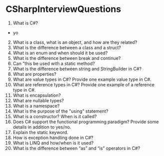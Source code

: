 # CSharpInterviewQuestions
1. What is C#?
 - yo
2. What is a class, what is an object, and how are they related?
3. What is the difference between a class and a struct?
4. What is an enum and when should it be used?
5. What is the difference between break and continue?
6. Can "this be used with a static method?
7. What is the difference between string and StringBuilder in C#?
8. What are properties?
9. What are value types in C#? Provide one example value type in C#.
10. What are reference types in C#? Provide one example of a reference type in C#.
11. What is encapsulation?
12. What are nullable types?
13. What is a namespace?
14. What is the purpose of the "using" statement?
15. What is a constructor?  When is it called?
16. Does C# support the functional programming paradigm? Provide some details in addition to yes/no.
17. Explain the static keyword.
18. How is exception handling done in C#?
19. What is LINQ and how/when is it used?
20. What is the difference between “as” and “is” operators in C#?
